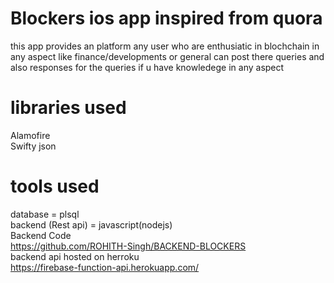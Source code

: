 # Blockers ios app inspired from quora
this app provides an platform any user who are enthusiatic in blochchain in any aspect like finance/developments or general can post there queries and also responses for the queries if u have knowledege in any aspect 

# libraries used 
 Alamofire </br>
 Swifty json
 
 # tools used
  database = plsql </br>
  backend (Rest api) = javascript(nodejs) </br>
  Backend Code </br>
  https://github.com/ROHITH-Singh/BACKEND-BLOCKERS </br>
  backend api hosted on herroku </br>
  https://firebase-function-api.herokuapp.com/
  
 
